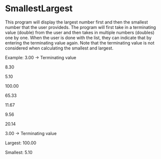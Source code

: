 # SmallestLargest
This program will display the largest number first and then the smallest number that the user provideds. The program will first take in a terminating value (double) from the user and then takes in multiple numbers (doubles) one by one. When the user is done with the list, they can indicate that by entering the terminating value again. Note that the terminating value is not considered when calculating the smallest and largest.

Example:
3.00 -> Terminating value

8.30

5.10

100.00

65.33

11.67

9.56

20.14

3.00 -> Terminating value

Largest: 100.00

Smallest: 5.10
